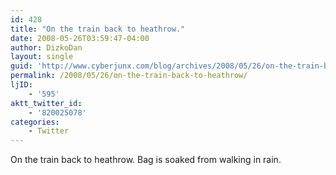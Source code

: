 ```yaml
---
id: 428
title: "On the train back to heathrow."
date: 2008-05-26T03:59:47-04:00
author: DizkoDan
layout: single
guid: 'http://www.cyberjunx.com/blog/archives/2008/05/26/on-the-train-back-to-heathrow/'
permalink: /2008/05/26/on-the-train-back-to-heathrow/
ljID:
    - '595'
aktt_twitter_id:
    - '820025078'
categories:
    - Twitter
---
```


On the train back to heathrow. Bag is soaked from walking in rain.